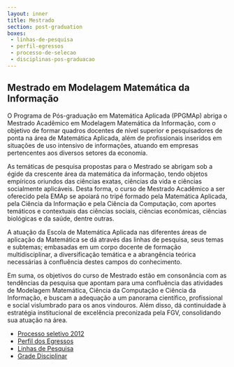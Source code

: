 ```yaml
---
layout: inner
title: Mestrado
section: post-graduation
boxes:
 - linhas-de-pesquisa
 - perfil-egressos
 - processo-de-selecao
 - disciplinas-pos-graduacao
---
```


## Mestrado em Modelagem Matemática da Informação

O Programa de Pós-graduação em Matemática Aplicada (PPGMAp) abriga o
Mestrado Acadêmico em Modelagem Matemática da Informação, com o
objetivo de formar quadros docentes de nível superior e pesquisadores
de ponta na área de Matemática Aplicada, além de profissionais
inseridos em situações de uso intensivo de informações, atuando em
empresas pertencentes aos diversos setores da economia.
 
As temáticas de pesquisa propostas para o Mestrado se abrigam sob a
égide da crescente área da matemática da informação, tendo objetos
empíricos oriundos das ciências exatas, ciências da vida e ciências
socialmente aplicáveis. Desta forma, o curso de Mestrado Acadêmico a
ser oferecido pela EMAp se apoiará no tripé formado pela Matemática
Aplicada, pela Ciência da Informação e pela Ciência da Computação, com
aportes temáticos e contextuais das ciências sociais, ciências
econômicas, ciências biológicas e da saúde, dentre outras.
 
A atuação da Escola de Matemática Aplicada nas diferentes áreas de
aplicação da Matemática se dá através das linhas de pesquisa, seus
temas e subtemas; embasadas em um corpo docente de formação
multidisciplinar, a diversificação temática e a abrangência teórica
necessárias à confluência destes campos do conhecimento.
 
Em suma, os objetivos do curso de Mestrado estão em consonância com as
tendências da pesquisa que apontam para uma confluência das atividades
de Modelagem Matemática, Ciência da Computação e Ciência da
Informação, e buscam a adequação a um panorama científico,
profissional e social vislumbrado para os anos vindouros. Além disso,
dá continuidade à estratégia institucional de excelência preconizada
pela FGV, consolidando sua atuação na área.

   - [Processo seletivo 2012](selecao.html)
   - [Perfil dos Egressos](perfil-egressos.html)
   - [Linhas de Pesquisa](linhas-pesquisa.html)
   - [Grade Disciplinar](disciplinas.html)

